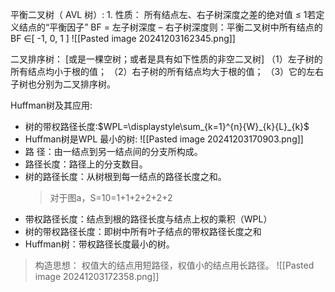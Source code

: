 平衡二叉树（ AVL 树）:
	1. 性质：  所有结点左、右子树深度之差的绝对值 ≤ 1若定义结点的“平衡因子”   BF = 左子树深度 – 右子树深度则：平衡二叉树中所有结点的BF ∈[ -1, 0, 1 ]
![[Pasted image 20241203162345.png]]

二叉排序树：
	[或是一棵空树；或者是具有如下性质的非空二叉树]
 （1）左子树的所有结点均小于根的值；
 （2）右子树的所有结点均大于根的值；
 （3）它的左右子树也分别为二叉排序树。

Huffman树及其应用:
- 树的带权路径长度:$WPL=\displaystyle\sum_{k=1}^{n}{W}_{k}{L}_{k}$
- Huffman树是WPL 最小的树:
![[Pasted image 20241203170903.png]]
- 路    径：由一结点到另一结点间的分支所构成。
- 路径长度：路径上的分支数目。
- 树的路径长度：从树根到每一结点的路径长度之和。
	>对于图a，S=10=1+1+2+2+2+2
- 带权路径长度：结点到根的路径长度与结点上权的乘积（WPL）
- 树的带权路径长度：即树中所有叶子结点的带权路径长度之和
- Huffman树：带权路径长度最小的树。

>构造思想：
>权值大的结点用短路径，权值小的结点用长路径。
>![[Pasted image 20241203172358.png]]
>

